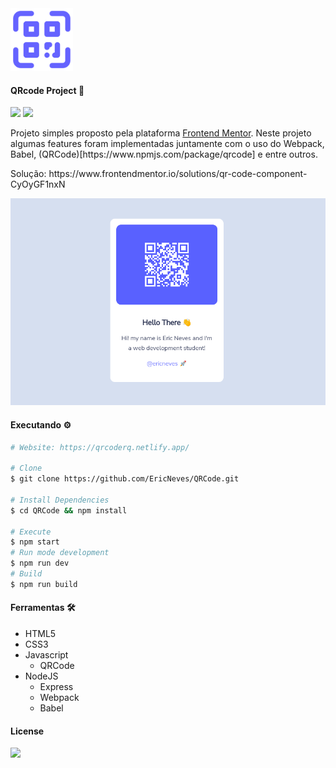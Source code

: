 <img src=".github/qrcode.png" width="100">

#### QRcode Project 🚀 

<img src="https://img.shields.io/github/license/ericneves/qrcode?logo=appveyor&style=for-the-badge"> <img src="https://img.shields.io/github/last-commit/ericneves/qrcode?logo=appveyor&style=for-the-badge">

<p>Projeto simples proposto pela plataforma <a href="https://www.frontendmentor.io/">Frontend Mentor</a>. Neste projeto algumas features foram implementadas juntamente com o uso do Webpack, Babel, (QRCode)[https://www.npmjs.com/package/qrcode] e entre outros.</p>

<p>Solução: https://www.frontendmentor.io/solutions/qr-code-component-CyOyGF1nxN</p>

<img src=".github/screenshot.png">

#### Executando ⚙️

```sh
# Website: https://qrcoderq.netlify.app/

# Clone
$ git clone https://github.com/EricNeves/QRCode.git

# Install Dependencies
$ cd QRCode && npm install

# Execute
$ npm start
# Run mode development 
$ npm run dev
# Build
$ npm run build
```

#### Ferramentas 🛠

   * HTML5
   * CSS3
   * Javascript
     * QRCode
   * NodeJS
     * Express
     * Webpack
     * Babel

#### License

<img src="https://img.shields.io/github/license/ericneves/qrcode?logo=appveyor&style=for-the-badge">

